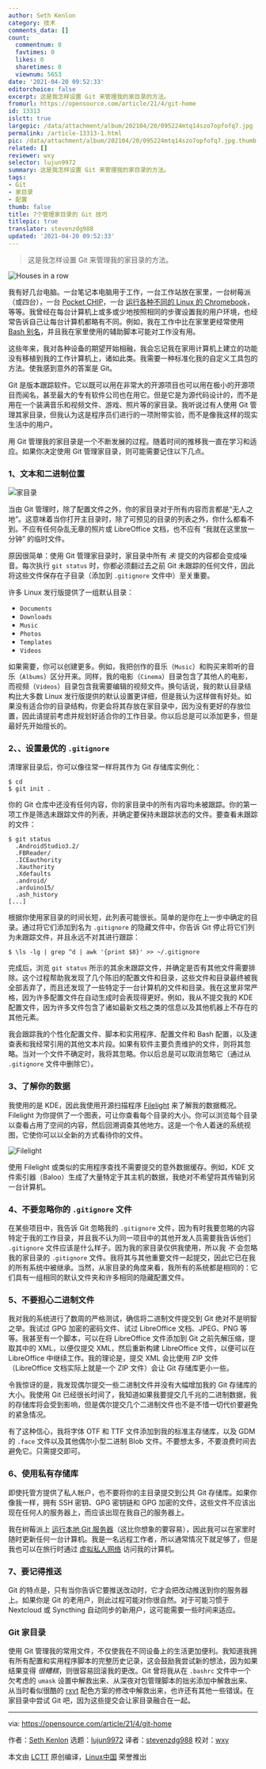```yaml
---
author: Seth Kenlon
category: 技术
comments_data: []
count:
  commentnum: 0
  favtimes: 0
  likes: 0
  sharetimes: 0
  viewnum: 5653
date: '2021-04-20 09:52:33'
editorchoice: false
excerpt: 这是我怎样设置 Git 来管理我的家目录的方法。
fromurl: https://opensource.com/article/21/4/git-home
id: 13313
islctt: true
largepic: /data/attachment/album/202104/20/095224mtq14szo7opfofq7.jpg
permalink: /article-13313-1.html
pic: /data/attachment/album/202104/20/095224mtq14szo7opfofq7.jpg.thumb.jpg
related: []
reviewer: wxy
selector: lujun9972
summary: 这是我怎样设置 Git 来管理我的家目录的方法。
tags:
- Git
- 家目录
- 配置
thumb: false
title: 7个管理家目录的 Git 技巧
titlepic: true
translator: stevenzdg988
updated: '2021-04-20 09:52:33'
---
```



> 
> 这是我怎样设置 Git 来管理我的家目录的方法。
> 
> 
> 


![](/data/attachment/album/202104/20/095224mtq14szo7opfofq7.jpg "Houses in a row")


我有好几台电脑。一台笔记本电脑用于工作，一台工作站放在家里，一台树莓派（或四台），一台 [Pocket CHIP](https://opensource.com/article/17/2/pocketchip-or-pi)，一台 [运行各种不同的 Linux 的 Chromebook](https://opensource.com/article/21/2/chromebook-linux)，等等。我曾经在每台计算机上或多或少地按照相同的步骤设置我的用户环境，也经常告诉自己让每台计算机都略有不同。例如，我在工作中比在家里更经常使用 [Bash 别名](https://opensource.com/article/17/5/introduction-alias-command-line-tool)，并且我在家里使用的辅助脚本可能对工作没有用。


这些年来，我对各种设备的期望开始相融，我会忘记我在家用计算机上建立的功能没有移植到我的工作计算机上，诸如此类。我需要一种标准化我的自定义工具包的方法。使我感到意外的答案是 Git。


Git 是版本跟踪软件。它以既可以用在非常大的开源项目也可以用在极小的开源项目而闻名，甚至最大的专有软件公司也在用它。但是它是为源代码设计的，而不是用在一个装满音乐和视频文件、游戏、照片等的家目录。我听说过有人使用 Git 管理其家目录，但我认为这是程序员们进行的一项附带实验，而不是像我这样的现实生活中的用户。


用 Git 管理我的家目录是一个不断发展的过程。随着时间的推移我一直在学习和适应。如果你决定使用 Git 管理家目录，则可能需要记住以下几点。


### 1、文本和二进制位置


![家目录](/data/attachment/album/202104/20/095235dj92wawwt1jx25iw.jpg "home directory")


当由 Git 管理时，除了配置文件之外，你的家目录对于所有内容而言都是“无人之地”。这意味着当你打开主目录时，除了可预见的目录的列表之外，你什么都看不到。不应有任何杂乱无章的照片或 LibreOffice 文档，也不应有 “我就在这里放一分钟” 的临时文件。


原因很简单：使用 Git 管理家目录时，家目录中所有 *未* 提交的内容都会变成噪音。每次执行 `git status` 时，你都必须翻过去之前 Git 未跟踪的任何文件，因此将这些文件保存在子目录（添加到 `.gitignore` 文件中）至关重要。


许多 Linux 发行版提供了一组默认目录：


* `Documents`
* `Downloads`
* `Music`
* `Photos`
* `Templates`
* `Videos`


如果需要，你可以创建更多。例如，我把创作的音乐（`Music`）和购买来聆听的音乐（`Albums`）区分开来。同样，我的电影（`Cinema`）目录包含了其他人的电影，而视频（`Videos`）目录包含我需要编辑的视频文件。换句话说，我的默认目录结构比大多数 Linux 发行版提供的默认设置更详细，但是我认为这样做有好处。如果没有适合你的目录结构，你更会将其存放在家目录中，因为没有更好的存放位置，因此请提前考虑并规划好适合你的工作目录。你以后总是可以添加更多，但是最好先开始擅长的。


### 2、、设置最优的 `.gitignore`


清理家目录后，你可以像往常一样将其作为 Git 存储库实例化：



```
$ cd
$ git init .

```

你的 Git 仓库中还没有任何内容，你的家目录中的所有内容均未被跟踪。你的第一项工作是筛选未跟踪文件的列表，并确定要保持未跟踪状态的文件。要查看未跟踪的文件：



```
$ git status
  .AndroidStudio3.2/
  .FBReader/
  .ICEauthority
  .Xauthority
  .Xdefaults
  .android/
  .arduino15/
  .ash_history
[...]

```

根据你使用家目录的时间长短，此列表可能很长。简单的是你在上一步中确定的目录。通过将它们添加到名为 `.gitignore` 的隐藏文件中，你告诉 Git 停止将它们列为未跟踪文件，并且永远不对其进行跟踪：



```
$ \ls -lg | grep ^d | awk '{print $8}' >> ~/.gitignore

```

完成后，浏览 `git status` 所示的其余未跟踪文件，并确定是否有其他文件需要排除。这个过程帮助我发现了几个陈旧的配置文件和目录，这些文件和目录最终被我全部丢弃了，而且还发现了一些特定于一台计算机的文件和目录。我在这里非常严格，因为许多配置文件在自动生成时会表现得更好。例如，我从不提交我的 KDE 配置文件，因为许多文件包含了诸如最新文档之类的信息以及其他机器上不存在的其他元素。


我会跟踪我的个性化配置文件、脚本和实用程序、配置文件和 Bash 配置，以及速查表和我经常引用的其他文本片段。如果有软件主要负责维护的文件，则将其忽略。当对一个文件不确定时，我将其忽略。你以后总是可以取消忽略它（通过从 `.gitignore` 文件中删除它）。


### 3、了解你的数据


我使用的是 KDE，因此我使用开源扫描程序 [Filelight](https://utils.kde.org/projects/filelight) 来了解我的数据概况。Filelight 为你提供了一个图表，可让你查看每个目录的大小。你可以浏览每个目录以查看占用了空间的内容，然后回溯调查其他地方。这是一个令人着迷的系统视图，它使你可以以全新的方式看待你的文件。


![Filelight](/data/attachment/album/202104/20/095235lnw5j93lfyfsisnb.jpg "Filelight")


使用 Filelight 或类似的实用程序查找不需要提交的意外数据缓存。例如，KDE 文件索引器（Baloo）生成了大量特定于其主机的数据，我绝对不希望将其传输到另一台计算机。


### 4、不要忽略你的 `.gitignore` 文件


在某些项目中，我告诉 Git 忽略我的 `.gitignore` 文件，因为有时我要忽略的内容特定于我的工作目录，并且我不认为同一项目中的其他开发人员需要我告诉他们 `.gitignore` 文件应该是什么样子。因为我的家目录仅供我使用，所以我 *不* 会忽略我的家目录的 `.gitignore` 文件。我将其与其他重要文件一起提交，因此它已在我的所有系统中被继承。当然，从家目录的角度来看，我所有的系统都是相同的：它们具有一组相同的默认文件夹和许多相同的隐藏配置文件。


### 5、不要担心二进制文件


我对我的系统进行了数周的严格测试，确信将二进制文件提交到 Git 绝对不是明智之举。我试过 GPG 加密的密码文件、试过 LibreOffice 文档、JPEG、PNG 等等。我甚至有一个脚本，可以在将 LibreOffice 文件添加到 Git 之前先解压缩，提取其中的 XML，以便仅提交 XML，然后重新构建 LibreOffice 文件，以便可以在 LibreOffice 中继续工作。我的理论是，提交 XML 会比使用 ZIP 文件（LibreOffice 文档实际上就是一个 ZIP 文件）会让 Git 存储库更小一些。


令我惊讶的是，我发现偶尔提交一些二进制文件并没有大幅增加我的 Git 存储库的大小。我使用 Git 已经很长时间了，我知道如果我要提交几千兆的二进制数据，我的存储库将会受到影响，但是偶尔提交几个二进制文件也不是不惜一切代价要避免的紧急情况。


有了这种信心，我将字体 OTF 和 TTF 文件添加到我的标准主存储库，以及 GDM 的 `.face` 文件以及其他偶尔小型二进制 Blob 文件。不要想太多，不要浪费时间去避免它。只需提交即可。


### 6、使用私有存储库


即使托管方提供了私人帐户，也不要将你的主目录提交到公共 Git 存储库。如果你像我一样，拥有 SSH 密钥、GPG 密钥链和 GPG 加密的文件，这些文件不应该出现在任何人的服务器上，而应该出现在我自己的服务器上。


我在树莓派上 [运行本地 Git 服务器](https://opensource.com/life/16/8/how-construct-your-own-git-server-part-6)（这比你想象的要容易），因此我可以在家里时随时更新任何一台计算机。我是一名远程工作者，所以通常情况下就足够了，但是我也可以在旅行时通过 [虚拟私人网络](https://www.redhat.com/sysadmin/run-your-own-vpn-libreswan) 访问我的计算机。


### 7、要记得推送


Git 的特点是，只有当你告诉它要推送改动时，它才会把改动推送到你的服务器上。如果你是 Git 的老用户，则此过程可能对你很自然。对于可能习惯于 Nextcloud 或 Syncthing 自动同步的新用户，这可能需要一些时间来适应。


### Git 家目录


使用 Git 管理我的常用文件，不仅使我在不同设备上的生活更加便利。我知道我拥有所有配置和实用程序脚本的完整历史记录，这会鼓励我尝试新的想法，因为如果结果变得 *很糟糕*，则很容易回滚我的更改。Git 曾将我从在 `.bashrc` 文件中一个欠考虑的 `umask` 设置中解救出来、从深夜对包管理脚本的拙劣添加中解救出来、从当时看似很酷的 [rxvt](https://opensource.com/article/19/10/why-use-rxvt-terminal) 配色方案的修改中解救出来，也许还有其他一些错误。在家目录中尝试 Git 吧，因为这些提交会让家目录融合在一起。




---


via: <https://opensource.com/article/21/4/git-home>


作者：[Seth Kenlon](https://opensource.com/users/seth) 选题：[lujun9972](https://github.com/lujun9972) 译者：[stevenzdg988](https://github.com/stevenzdg988) 校对：[wxy](https://github.com/wxy)


本文由 [LCTT](https://github.com/LCTT/TranslateProject) 原创编译，[Linux中国](https://linux.cn/) 荣誉推出